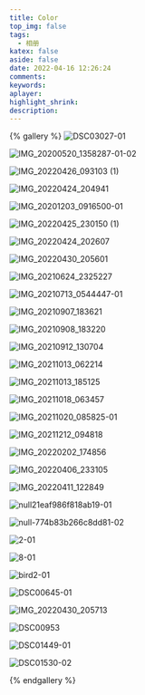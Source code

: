 ```yaml
---
title: Color
top_img: false
tags:
  - 相册
katex: false
aside: false
date: 2022-04-16 12:26:24
comments:
keywords:
aplayer:
highlight_shrink:
description:
---
```


{% gallery %}
![DSC03027-01](/gallery/Color/DSC03027-01.jpeg)

![IMG_20200520_1358287-01-02](/gallery/Color/IMG_20200520_1358287-01-02.jpeg)

![IMG_20220426_093103 (1)](/gallery/Color/IMG_20220426_093103%20(1).jpg)

![IMG_20220424_204941](/gallery/Color/IMG_20220424_204941.jpg)

![IMG_20201203_0916500-01](/gallery/Color/IMG_20201203_0916500-01.jpeg)

![IMG_20220425_230150 (1)](/gallery/Color/IMG_20220425_230150%20(1).jpg)

![IMG_20220424_202607](/gallery/Color/IMG_20220424_202607.jpg)

![IMG_20220430_205601](/gallery/Color/IMG_20220430_205601.jpg)

![IMG_20210624_2325227](/gallery/Color/IMG_20210624_2325227.jpg)

![IMG_20210713_0544447-01](/gallery/Color/IMG_20210713_0544447-01.jpeg)

![IMG_20210907_183621](/gallery/Color/IMG_20210907_183621.jpg)

![IMG_20210908_183220](/gallery/Color/IMG_20210908_183220.jpg)

![IMG_20210912_130704](/gallery/Color/IMG_20210912_130704.jpg)

![IMG_20211013_062214](/gallery/Color/IMG_20211013_062214.jpg)

![IMG_20211013_185125](/gallery/Color/IMG_20211013_185125.jpg)

![IMG_20211018_063457](/gallery/Color/IMG_20211018_063457.jpg)

![IMG_20211020_085825-01](/gallery/Color/IMG_20211020_085825-01.jpeg)

![IMG_20211212_094818](/gallery/Color/IMG_20211212_094818.jpg)

![IMG_20220202_174856](/gallery/Color/IMG_20220202_174856.jpg)

![IMG_20220406_233105](/gallery/Color/IMG_20220406_233105.jpg)

![IMG_20220411_122849](/gallery/Color/IMG_20220411_122849.jpg)

![null21eaf986f818ab19-01](/gallery/Color/null21eaf986f818ab19-01.jpeg)

![null-774b83b266c8dd81-02](/gallery/Color/null-774b83b266c8dd81-02.jpeg)

![2-01](/gallery/Color/2-01.jpeg)

![8-01](/gallery/Color/8-01.jpeg)

![bird2-01](/gallery/Color/bird2-01.jpeg)

![DSC00645-01](/gallery/Color/DSC00645-01.jpeg)

![IMG_20220430_205713](/gallery/Color/IMG_20220430_205713.jpg)

![DSC00953](/gallery/Color/DSC00953.JPG)

![DSC01449-01](/gallery/Color/DSC01449-01.jpeg)

![DSC01530-02](/gallery/Color/DSC01530-02.jpeg)

{% endgallery %}